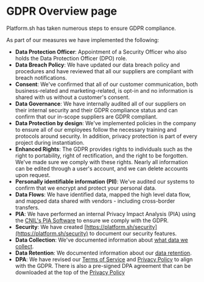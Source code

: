 # GDPR Overview page

Platform.sh has taken numerous steps to ensure GDPR compliance.

As part of our measures we have implemented the following:

* **Data Protection Officer**: Appointment of a Security Officer who also holds the Data Protection Officer (DPO) role.
* **Data Breach Policy**: We have updated our data breach policy and procedures and have reviewed that all our suppliers are compliant with breach notifications.
* **Consent**: We've confirmed that all of our customer communication, both business-related and marketing-related, is opt-in and no information is shared with us without a customer's consent.
* **Data Governance**: We have internally audited all of our suppliers on their internal security and their GDPR compliance status and can confirm that our in-scope suppliers are GDPR compliant.
* **Data Protection by design**: We've implemented policies in the company to ensure all of our employees follow the necessary training and protocols around security. In addition, privacy protection is part of every project during instantiation.
* **Enhanced Rights**: The GDPR provides rights to individuals such as the right to portability, right of rectification, and the right to be forgotten.  We've made sure we comply with these rights. Nearly all information can be edited through a user's account, and we can delete accounts upon request.
* **Personally identifiable information (PII)**: We've audited our systems to confirm that we encrypt and protect your personal data.
* **Data Flows**: We have identified data, mapped the high level data flow, and mapped data shared with vendors - including cross-border transfers.
* **PIA**: We have performed an internal Privacy Impact Analysis (PIA) using the [CNIL's PIA Software](https://www.cnil.fr/en/open-source-pia-software-helps-carry-out-data-protection-impact-assesment) to ensure we comply with the GDPR.
* **Security**: We have created [https://platform.sh/security](https://platform.sh/security) to document our security features.
* **Data Collection**: We've documented information about [what data we collect](/security/data-collection.md).
* **Data Retention**: We documented information about our [data retention](/security/data-retention.md).
* **DPA**: We have revised our [Terms of Service](https://platform.sh/tos) and [Privacy Policy](https://platform.sh/privacy-policy) to align with the GDPR. There is also a pre-signed DPA agreement that can be downloaded at the top of the [Privacy Policy](https://platform.sh/privacy-policy)


